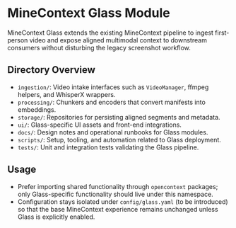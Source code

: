 # MineContext Glass Module

MineContext Glass extends the existing MineContext pipeline to ingest first-person video and expose aligned multimodal context to downstream consumers without disturbing the legacy screenshot workflow.

## Directory Overview
- `ingestion/`: Video intake interfaces such as `VideoManager`, ffmpeg helpers, and WhisperX wrappers.
- `processing/`: Chunkers and encoders that convert manifests into embeddings.
- `storage/`: Repositories for persisting aligned segments and metadata.
- `ui/`: Glass-specific UI assets and front-end integrations.
- `docs/`: Design notes and operational runbooks for Glass modules.
- `scripts/`: Setup, tooling, and automation related to Glass deployment.
- `tests/`: Unit and integration tests validating the Glass pipeline.

## Usage
- Prefer importing shared functionality through `opencontext` packages; only Glass-specific functionality should live under this namespace.
- Configuration stays isolated under `config/glass.yaml` (to be introduced) so that the base MineContext experience remains unchanged unless Glass is explicitly enabled.

